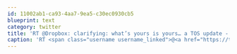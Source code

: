 ```yaml
---
id: 11002ab1-ca93-4aa7-9ea5-c30ec0930cb5
blueprint: text
category: twitter
title: 'RT @Dropbox: clarifying: what’s yours is yours… a TOS update - blog.dropbox.com/?p=867'
caption: 'RT <span class="username username_linked">@<a href="https://twitter.com/Dropbox" title="Dropbox">Dropbox</a></span>: clarifying: what’s yours is yours… a TOS update - <a href="http://blog.dropbox.com/?p=867" title="http://blog.dropbox.com/?p=867" class="link link_untco">blog.dropbox.com/?p=867</a>'
---
```

